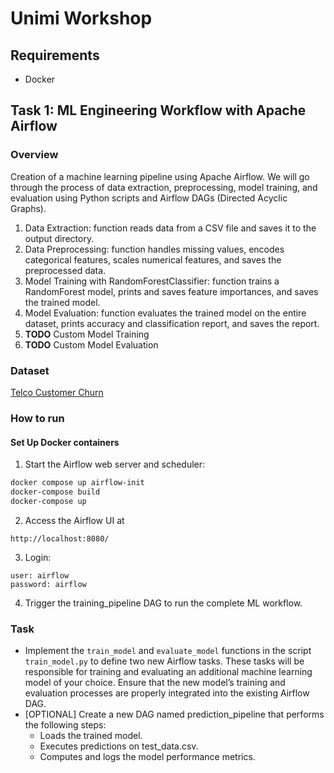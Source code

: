 # Unimi Workshop

## Requirements
- Docker


## Task 1: ML Engineering Workflow with Apache Airflow


### Overview
Creation of a machine learning pipeline using Apache Airflow. We will go through the process of data extraction, preprocessing, model training, and evaluation using Python scripts and Airflow DAGs (Directed Acyclic Graphs).

1.	Data Extraction: function reads data from a CSV file and saves it to the output directory.
2.	Data Preprocessing:  function handles missing values, encodes categorical features, scales numerical features, and saves the preprocessed data.
3.	Model Training with RandomForestClassifier: function trains a RandomForest model, prints and saves feature importances, and saves the trained model.
4.	Model Evaluation: function evaluates the trained model on the entire dataset, prints accuracy and classification report, and saves the report.
5.	**TODO** Custom Model Training 
6.	**TODO** Custom Model Evaluation 

### Dataset
[Telco Customer Churn
](https://www.kaggle.com/datasets/blastchar/telco-customer-churn)

### How to run 

#### Set Up Docker containers
1.	Start the Airflow web server and scheduler:
   
```sh
docker compose up airflow-init
docker-compose build
docker-compose up
```
2.	Access the Airflow UI at
```
http://localhost:8080/
```

3. Login:
```
user: airflow
password: airflow
```
4.	Trigger the training_pipeline DAG to run the complete ML workflow.

### Task
- Implement the <code>train_model</code> and <code>evaluate_model</code> functions in the script <code>train_model.py</code> to define two new Airflow tasks. These tasks will be responsible for training and evaluating an additional machine learning model of your choice. Ensure that the new model’s training and evaluation processes are properly integrated into the existing Airflow DAG.
- [OPTIONAL]  Create a new DAG named prediction_pipeline that performs the following steps:
   - Loads the trained model.
	- Executes predictions on test_data.csv.
	- Computes and logs the model performance metrics.

